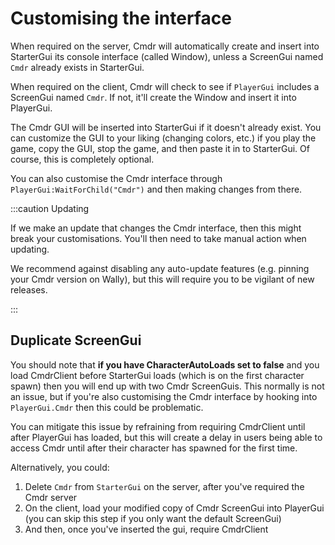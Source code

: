 # Customising the interface

When required on the server, Cmdr will automatically create and insert into StarterGui its console interface (called Window), unless a ScreenGui named `Cmdr` already exists in StarterGui.

When required on the client, Cmdr will check to see if `PlayerGui` includes a ScreenGui named `Cmdr`. If not, it'll create the Window and insert it into PlayerGui.

The Cmdr GUI will be inserted into StarterGui if it doesn't already exist. You can customize the GUI to your liking (changing colors, etc.) if you play the game, copy the GUI, stop the game, and then paste it in to StarterGui. Of course, this is completely optional.

You can also customise the Cmdr interface through `PlayerGui:WaitForChild("Cmdr")` and then making changes from there.

:::caution Updating

If we make an update that changes the Cmdr interface, then this might break your customisations. You'll then need to take manual action when updating.

We recommend against disabling any auto-update features (e.g. pinning your Cmdr version on Wally), but this will require you to be vigilant of new releases.

:::

## Duplicate ScreenGui

You should note that **if you have CharacterAutoLoads set to false** and you load CmdrClient before StarterGui loads (which is on the first character spawn) then you will end up with two Cmdr ScreenGuis. This normally is not an issue, but if you're also customising the Cmdr interface by hooking into `PlayerGui.Cmdr` then this could be problematic.

You can mitigate this issue by refraining from requiring CmdrClient until after PlayerGui has loaded, but this will create a delay in users being able to access Cmdr until after their character has spawned for the first time.

Alternatively, you could:

1. Delete `Cmdr` from `StarterGui` on the server, after you've required the Cmdr server
2. On the client, load your modified copy of Cmdr ScreenGui into PlayerGui (you can skip this step if you only want the default ScreenGui)
3. And then, once you've inserted the gui, require CmdrClient
